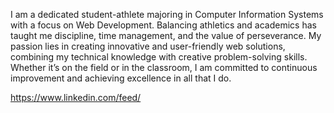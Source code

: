 
I am a dedicated student-athlete majoring in Computer Information Systems with a focus on Web Development. Balancing athletics and academics has taught me discipline, time management, and the value of perseverance. My passion lies in creating innovative and user-friendly web solutions, combining my technical knowledge with creative problem-solving skills. Whether it’s on the field or in the classroom, I am committed to continuous improvement and achieving excellence in all that I do.

https://www.linkedin.com/feed/

